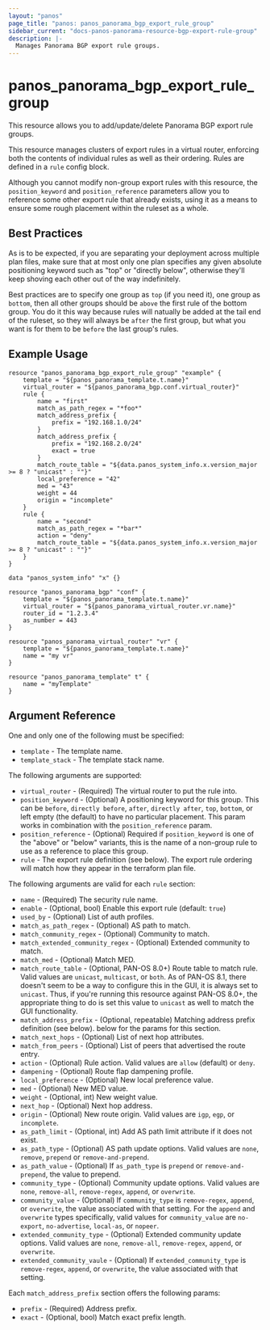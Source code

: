 ```yaml
---
layout: "panos"
page_title: "panos: panos_panorama_bgp_export_rule_group"
sidebar_current: "docs-panos-panorama-resource-bgp-export-rule-group"
description: |-
  Manages Panorama BGP export rule groups.
---
```


# panos_panorama_bgp_export_rule_group

This resource allows you to add/update/delete Panorama BGP export rule groups.

This resource manages clusters of export rules in a virtual router,
enforcing both the contents of individual rules as well as their
ordering.  Rules are defined in a `rule` config block.

Although you cannot modify non-group export rules with this
resource, the `position_keyword` and `position_reference` parameters allow you
to reference some other export rule that already exists, using it as
a means to ensure some rough placement within the ruleset as a whole.


## Best Practices

As is to be expected, if you are separating your deployment across
multiple plan files, make sure that at most only one plan specifies any given
absolute positioning keyword such as "top" or "directly below", otherwise
they'll keep shoving each other out of the way indefinitely.

Best practices are to specify one group as `top` (if you need it), one
group as `bottom`, then
all other groups should be `above` the first rule of the bottom group.  You
do it this way because rules will natually be added at the tail end of the
ruleset, so they will always be `after` the first group, but what you want
is for them to be `before` the last group's rules.


## Example Usage

```hcl
resource "panos_panorama_bgp_export_rule_group" "example" {
    template = "${panos_panorama_template.t.name}"
    virtual_router = "${panos_panorama_bgp.conf.virtual_router}"
    rule {
        name = "first"
        match_as_path_regex = "*foo*"
        match_address_prefix {
            prefix = "192.168.1.0/24"
        }
        match_address_prefix {
            prefix = "192.168.2.0/24"
            exact = true
        }
        match_route_table = "${data.panos_system_info.x.version_major >= 8 ? "unicast" : ""}"
        local_preference = "42"
        med = "43"
        weight = 44
        origin = "incomplete"
    }
    rule {
        name = "second"
        match_as_path_regex = "*bar*"
        action = "deny"
        match_route_table = "${data.panos_system_info.x.version_major >= 8 ? "unicast" : ""}"
    }
}

data "panos_system_info" "x" {}

resource "panos_panorama_bgp" "conf" {
    template = "${panos_panorama_template.t.name}"
    virtual_router = "${panos_panorama_virtual_router.vr.name}"
    router_id = "1.2.3.4"
    as_number = 443
}

resource "panos_panorama_virtual_router" "vr" {
    template = "${panos_panorama_template.t.name}"
    name = "my vr"
}

resource "panos_panorama_template" t" {
    name = "myTemplate"
}
```

## Argument Reference

One and only one of the following must be specified:

* `template` - The template name.
* `template_stack` - The template stack name.

The following arguments are supported:

* `virtual_router` - (Required) The virtual router to put the rule into.
* `position_keyword` - (Optional) A positioning keyword for this group.  This
  can be `before`, `directly before`, `after`, `directly after`, `top`,
  `bottom`, or left empty (the default) to have no particular placement.  This
  param works in combination with the `position_reference` param.
* `position_reference` - (Optional) Required if `position_keyword` is one of the
  "above" or "below" variants, this is the name of a non-group rule to use
  as a reference to place this group.
* `rule` - The export rule definition (see below).  The export rule
  ordering will match how they appear in the terraform plan file.

The following arguments are valid for each `rule` section:

* `name` - (Required) The security rule name.
* `enable` - (Optional, bool) Enable this export rule (default: `true`)
* `used_by` - (Optional) List of auth profiles.
* `match_as_path_regex` - (Optional) AS path to match.
* `match_community_regex` - (Optional) Community to match.
* `match_extended_community_regex` - (Optional) Extended community to match.
* `match_med` - (Optional) Match MED.
* `match_route_table` - (Optional, PAN-OS 8.0+) Route table to match rule.  Valid
  values are `unicast`, `multicast`, or `both`.  As of PAN-OS 8.1, there doesn't
  seem to be a way to configure this in the GUI, it is always set to `unicast`.
  Thus, if you're running this resource against PAN-OS 8.0+, the appropriate
  thing to do is set this value to `unicast` as well to match the GUI functionality.
* `match_address_prefix` - (Optional, repeatable) Matching address prefix definition
  (see below).
  below for the params for this section.
* `match_next_hops` - (Optional) List of next hop attributes.
* `match_from_peers` - (Optional) List of peers that advertised the route entry.
* `action` - (Optional) Rule action.  Valid values are `allow` (default) or
  `deny`.
* `dampening` - (Optional) Route flap dampening profile.
* `local_preference` - (Optional) New local preference value.
* `med` - (Optional) New MED value.
* `weight` - (Optional, int) New weight value.
* `next_hop` - (Optional) Next hop address.
* `origin` - (Optional) New route origin.  Valid values are `igp`, `egp`, or
  `incomplete`.
* `as_path_limit` - (Optional, int) Add AS path limit attribute if it does
  not exist.
* `as_path_type` - (Optional) AS path update options.  Valid values are
  `none`, `remove`, `prepend` or `remove-and-prepend`.
* `as_path_value` - (Optional) If `as_path_type` is `prepend` or `remove-and-prepend`,
  the value to prepend.
* `community_type` - (Optional) Community update options.  Valid values are
  `none`, `remove-all`, `remove-regex`, `append`, or `overwrite`.
* `community_value` - (Optional) If `community_type` is `remove-regex`,
  `append`, or `overwrite`, the value associated with that setting.  For the
  `append` and `overwrite` types specifically, valid values for `community_value`
  are `no-export`, `no-advertise`, `local-as`, or `nopeer`.
* `extended_community_type` - (Optional) Extended community update options.  Valid
  values are `none`, `remove-all`, `remove-regex`, `append`, or `overwrite`.
* `extended_community_vaule` - (Optional) If `extended_community_type` is
  `remove-regex`, `append`, or `overwrite`, the value associated with that setting.

Each `match_address_prefix` section offers the following params:

* `prefix` - (Required) Address prefix.
* `exact` - (Optional, bool) Match exact prefix length.
